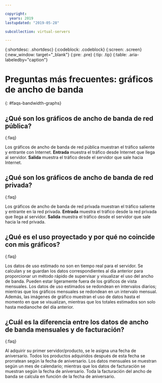 ```yaml
---

copyright:
  years: 2019
lastupdated: "2019-05-28"

subcollection: virtual-servers

---
```


{:shortdesc: .shortdesc}
{:codeblock: .codeblock}
{:screen: .screen}
{:new_window: target="_blank"}
{:pre: .pre}
{:tip: .tip}
{:table: .aria-labeledby="caption"}

# Preguntas más frecuentes: gráficos de ancho de banda
{: #faqs-bandwidth-graphs}

## ¿Qué son los gráficos de ancho de banda de red pública?
{:faq}

Los gráficos de ancho de banda de red pública muestran el tráfico saliente y entrante con Internet. **Entrada** muestra el tráfico desde Internet que llega al servidor. **Salida** muestra el tráfico desde el servidor que sale hacia Internet.

## ¿Qué son los gráficos de ancho de banda de red privada?
{:faq}

Los gráficos de ancho de banda de red privada muestran el tráfico saliente y entrante en la red privada. **Entrada** muestra el tráfico desde la red privada que llega al servidor. **Salida** muestra el tráfico desde el servidor que sale hacia la red privada.

## ¿Qué es el uso proyectado y por qué no coincide con mis gráficos?
{:faq}

Los datos de uso estimado no son en tiempo real para el servidor. Se calculan y se guardan los datos correspondientes al día anterior para proporcionar un método rápido de supervisar y visualizar el uso del ancho de banda. Pueden estar ligeramente fuera de los gráficos de vista mensuales. Los datos de uso estimados se redondean en intervalos diarios; mientras que los gráficos mensuales se redondean en un intervalo mensual. Además, las imágenes de gráfico muestran el uso de datos hasta el momento en que se visualizan, mientras que los totales estimados son solo hasta medianoche del día anterior.

## ¿Cuál es la diferencia entre los datos de ancho de banda mensuales y de facturación?
{:faq}

Al adquirir su primer servidor/producto, se le asigna una fecha de aniversario. Todos los productos adquiridos después de esta fecha se prorratean según la fecha de aniversario. Los datos mensuales se muestran según un mes de calendario; mientras que los datos de facturación se muestran según la fecha de aniversario. Toda la facturación del ancho de banda se calcula en función de la fecha de aniversario.
